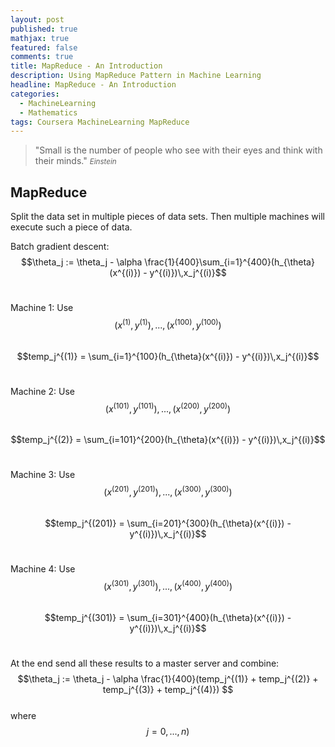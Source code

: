 ```yaml
---
layout: post
published: true
mathjax: true
featured: false
comments: true
title: MapReduce - An Introduction
description: Using MapReduce Pattern in Machine Learning
headline: MapReduce - An Introduction
categories:
  - MachineLearning
  - Mathematics
tags: Coursera MachineLearning MapReduce
---
```

>&quot;Small is the number of people who see with their eyes and think with their minds.&quot;
><small><cite title="Einstein">Einstein</cite></small>

## MapReduce
Split the data set in multiple pieces of data sets. Then multiple machines will execute such a piece of data.

Batch gradient descent: <br>
$$\theta_j := \theta_j - \alpha \frac{1}{400}\sum_{i=1}^{400}(h_{\theta}(x^{(i)}) - y^{(i)})\,x_j^{(i)}$$ <br>

Machine 1: Use $$(x^{(1)}, y^{(1)}), ... ,(x^{(100)}, y^{(100)})$$ <br>
$$temp_j^{(1)} = \sum_{i=1}^{100}(h_{\theta}(x^{(i)}) - y^{(i)})\,x_j^{(i)}$$ <br>

Machine 2: Use $$(x^{(101)}, y^{(101)}), ... ,(x^{(200)}, y^{(200)})$$ <br>
$$temp_j^{(2)} = \sum_{i=101}^{200}(h_{\theta}(x^{(i)}) - y^{(i)})\,x_j^{(i)}$$ <br>

Machine 3: Use $$(x^{(201)}, y^{(201)}), ... ,(x^{(300)}, y^{(300)})$$ <br>
$$temp_j^{(201)} = \sum_{i=201}^{300}(h_{\theta}(x^{(i)}) - y^{(i)})\,x_j^{(i)}$$ <br>

Machine 4: Use $$(x^{(301)}, y^{(301)}), ... ,(x^{(400)}, y^{(400)})$$ <br>
$$temp_j^{(301)} = \sum_{i=301}^{400}(h_{\theta}(x^{(i)}) - y^{(i)})\,x_j^{(i)}$$ <br>

At the end send all these results to a master server and combine: <br>
$$\theta_j := \theta_j - \alpha \frac{1}{400}(temp_j^{(1)} + temp_j^{(2)} + temp_j^{(3)} + temp_j^{(4)}) $$ <br>
where $$j = 0, ..., n)$$